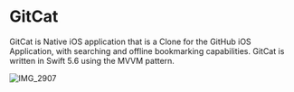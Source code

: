 # GitCat
GitCat is Native iOS application that is a Clone for the GitHub iOS Application, with searching and offline bookmarking capabilities.
GitCat is written in Swift 5.6 using the MVVM pattern.

![IMG_2907](https://user-images.githubusercontent.com/81087849/191144424-bf325383-8582-4047-b234-ba1199e1b283.PNG)
